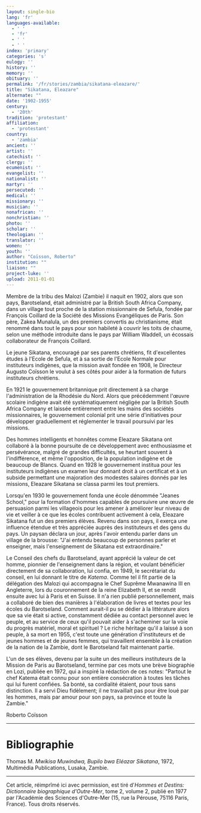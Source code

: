 ```yaml
---
layout: single-bio
lang: 'fr'
languages-available:
  - ' '
  - 'fr'
  - ' '
  - ' '
index: 'primary'
categories: 's'
eulogy: ''
history: ''
memory: ''
obituary: ''
permalink: '/fr/stories/zambia/sikatana-eleazare/'
title: "Sikatana, Eleazare"
alternate: ""
date: '1902-1955'
century:
  - '20th'
tradition: 'protestant'
affiliation:
  - 'protestant'
country:
  - 'zambia'
ancient: ''
artist: ''
catechist: ''
clergy: ''
ecumenist: ''
evangelist: ''
nationalist: ''
martyr: ''
persecuted: ''
medical: ''
missionary: ''
musician: ''
nonafrican: ''
nonchristian: ''
photo: ''
scholar: ''
theologian: ''
translator: ''
women: ''
youth: ''
author: "Coïsson, Roberto"
institution: ""
liaison: ""
project-luke: ''
upload: 2011-01-01
---
```




Membre de la tribu des Malozi (Zambie) il naquit en 1902, alors que son pays, Barotseland, était administré par la British South Africa Company, dans un village tout proche de la station missionnaire de Sefula, fondée par François Coillard de la Société des Missions Evangéliques de Paris. Son père, Zakea Munalula, un des premiers convertis au christianisme, était renommé dans tout le pays pour son habileté à couvrir les toits de chaume, selon une méthode introduite dans le pays par William Waddell, un écossais collaborateur de François Coillard.

Le jeune Sikatana, encouragé par ses parents chrétiens, fit d'excellentes études à l'Ecole de Sefula, et à sa sortie de l'Ecole Normale pour instituteurs indigènes, que la mission avait fondée en 1908, le Directeur Augusto Coïsson le voulut à ses côtés pour aider à la formation de futurs instituteurs chrétiens.

En 1921 le gouvernement britannique prit directement à sa charge l'administration de la Rhodésie du Nord. Alors que précédemment l'œuvre scolaire indigène avait été systématiquement négligée par la British South Africa Company et laissée entièrement entre les mains des sociétés missionnaires, le gouvernement colonial prit une série d'initiatives pour développer graduellement et réglementer le travail poursuivi par les missions.

Des hommes intelligents et honnêtes comme Eleazare Sikatana ont collaboré à la bonne poursuite de ce développement avec enthousiasme et persévérance, malgré de grandes difficultés, se heurtant souvent à l'indifférence, et même l'opposition, de la population indigène et de beaucoup de Blancs. Quand en 1928 le gouvernement institua pour les instituteurs indigènes un examen leur donnant droit à un certificat et à un subside permettant une majoration des modestes salaires donnés par les missions, Eleazare Sikatana se classa parmi les tout premiers.

Lorsqu'en 1930 le gouvernement fonda une école dénommée "Jeanes School," pour la formation d'hommes capables de poursuivre une œuvre de persuasion parmi les villageois pour les amener à améliorer leur niveau de vie et veiller à ce que les écoles contribuent activement à cela, Eleazare Sikatana fut un des premiers élèves. Revenu dans son pays, il exerça une influence étendue et très appréciée auprès des instituteurs et des gens du pays. Un paysan déclara un jour, après l'avoir entendu parler dans un village de la brousse: "J'ai entendu beaucoup de personnes parler et enseigner, mais l'enseignement de Sikatana est extraordinaire."

Le Conseil des chefs du Barotseland, ayant apprécié la valeur de cet homme, pionnier de l'enseignement dans la région, et voulant bénéficier directement de sa collaboration, lui confia, en 1949, le secrétariat du conseil, en lui donnant le titre de *Katema*. Comme tel il fit partie de la délégation des Malozi qui accompagna le Chef Suprême Mwanawina III en Angleterre, lors du couronnement de la reine Elizabeth II, et se rendit ensuite avec lui à Paris et en Suisse.
Il n'a rien publié personnellement, mais a collaboré de bien des manières à l'élaboration de livres et textes pour les écoles du Barotseland. Comment aurait-il pu se dédier à la littérature alors que sa vie était si active, constamment dédiée au contact personnel avec le peuple, et au service de ceux qu'il pouvait aider à s'acheminer sur la voie du progrès matériel, moral et spirituel ? Le riche héritage qu'il a laissé à son peuple, à sa mort en 1955, c'est toute une génération d'instituteurs et de jeunes hommes et de jeunes femmes, qui travaillent ensemble à la création de la nation de la Zambie, dont le Barotseland fait maintenant partie.

L'un de ses élèves, devenu par la suite un des meilleurs instituteurs de la Mission de Paris au Barotseland, termine par ces mots une brève biographie en Lozi, publiée en 1972, qui a inspiré la rédaction de ces notes: "Partout le chef Katema était connu pour son entière consécration à toutes les tâches qui lui furent confiées. Sa bonté, sa cordialité étaient, pour tous sans distinction. Il a servi Dieu fidèlement; il ne travaillait pas pour être loué par les hommes, mais par amour pour son pays, sa province et toute la Zambie."

Roberto Coïsson

---

# Bibliographie

Thomas M. *Mwikisa Muwindwa, Bupilo bwa Eléazar Sikatana*, 1972, Multimédia Publications, Lusaka, Zambie.

---

Cet article, réimprîmé ici avec permission, est tiré d'*Hommes et Destins: Dictionnaire biographique d'Outre-Mer*, tome 2, volume 2, publié en 1977 par l'Académie des Sciences d'Outre-Mer (15, rue la Pérouse, 75116 Paris, France). Tous droits réservés.